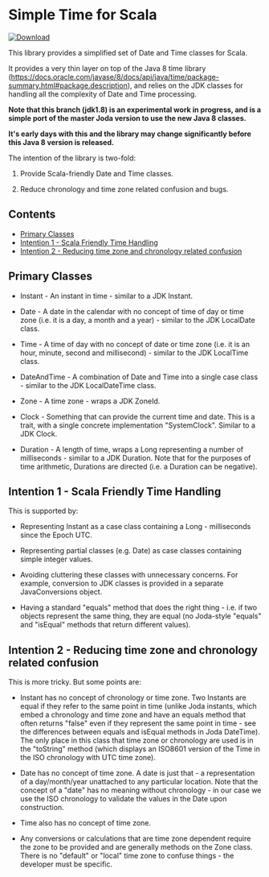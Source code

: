 # Simple Time for Scala

[ ![Download](https://api.bintray.com/packages/jamesshade/releases/time/images/download.svg) ](https://bintray.com/jamesshade/releases/time/_latestVersion)

This library provides a simplified set of Date and Time classes for Scala.

It provides a very thin layer on top of the Java 8 time library (https://docs.oracle.com/javase/8/docs/api/java/time/package-summary.html#package.description), and relies on the JDK classes for 
handling all the complexity of Date and Time processing.

__Note that this branch (jdk1.8) is an experimental work in progress, and is a simple port of the master Joda version to use the new Java 8 classes.__

__It's early days with this and the library may change significantly before this Java 8 version is released.__

The intention of the library is two-fold:

1. Provide Scala-friendly Date and Time classes.

2. Reduce chronology and time zone related confusion and bugs.

## Contents

* [Primary Classes](#primary-classes)
* [Intention 1 - Scala Friendly Time Handling](#intention-1---scala-friendly-time-handling)
* [Intention 2 - Reducing time zone and chronology related confusion](#intention-2---reducing-time-zone-and-chronology-related-confusion)


## Primary Classes

* Instant - An instant in time - similar to a JDK Instant.
  
* Date - A date in the calendar with no concept of time of day or time zone (i.e. it is a day, a month and a year) -
  similar to the JDK LocalDate class.
  
* Time - A time of day with no concept of date or time zone (i.e. it is an hour, minute, second and millisecond) -
  similar to the JDK LocalTime class.
  
* DateAndTime - A combination of Date and Time into a single case class - similar to the JDK LocalDateTime class.

* Zone - A time zone - wraps a JDK ZoneId.

* Clock - Something that can provide the current time and date.  This is a trait, with a single concrete 
  implementation "SystemClock".  Similar to a JDK Clock.

* Duration - A length of time, wraps a Long representing a number of milliseconds - similar to a JDK Duration.  Note
  that for the purposes of time arithmetic, Durations are directed (i.e. a Duration can be negative).

## Intention 1 - Scala Friendly Time Handling

This is supported by:

* Representing Instant as a case class containing a Long - milliseconds since the Epoch UTC.

* Representing partial classes (e.g. Date) as case classes containing simple integer values.

* Avoiding cluttering these classes with unnecessary concerns.  For example, conversion to JDK classes is provided in a 
  separate JavaConversions object.

* Having a standard "equals" method that does the right thing - i.e. if two objects represent the same thing, they 
  are equal (no Joda-style "equals" and "isEqual" methods that return different values).

## Intention 2 - Reducing time zone and chronology related confusion

This is more tricky.  But some points are:

* Instant has no concept of chronology or time zone.  Two Instants are equal if they refer to the same point in time
  (unlike Joda instants, which embed a chronology and time zone and have an equals method that often returns "false" 
  even if they represent the same point in time - see the differences between equals and isEqual methods
  in Joda DateTime).  The only place in this class that time zone or chronology are used is in the "toString"
  method (which displays an ISO8601 version of the Time in the ISO chronology with UTC time zone).

* Date has no concept of time zone.  A date is just that - a representation of a day/month/year unattached to any 
  particular location.  Note that the concept of a "date" has no meaning without chronology - in our case we use
  the ISO chronology to validate the values in the Date upon construction.

* Time also has no concept of time zone.

* Any conversions or calculations that are time zone dependent require the zone to be provided and are generally 
  methods on the Zone class.  There is no "default" or "local" time zone to confuse things - the developer must 
  be specific.

